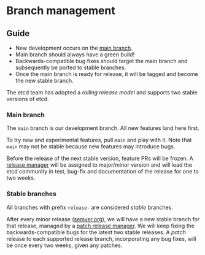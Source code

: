 # Branch management

## Guide

* New development occurs on the [main branch][main].
* Main branch should always have a green build!
* Backwards-compatible bug fixes should target the main branch and subsequently be ported to stable branches.
* Once the main branch is ready for release, it will be tagged and become the new stable branch.

The etcd team has adopted a *rolling release model* and supports two stable versions of etcd.

### Main branch

The `main` branch is our development branch. All new features land here first.

To try new and experimental features, pull `main` and play with it. Note that `main` may not be stable because new features may introduce bugs.

Before the release of the next stable version, feature PRs will be frozen. A [release manager](../dev-internal/release/#release-management) will be assigned to major/minor version and will lead the etcd community in test, bug-fix and documentation of the release for one to two weeks.

### Stable branches

All branches with prefix `release-` are considered _stable_ branches.

After every minor release ([semver.org](https://semver.org/)), we will have a new stable branch for that release, managed by a [patch release manager](../dev-internal/release/#release-management). We will keep fixing the backwards-compatible bugs for the latest two stable releases. A _patch_ release to each supported release branch, incorporating any bug fixes, will be once every two weeks, given any patches.

[main]: https://github.com/etcd-io/etcd/tree/main

